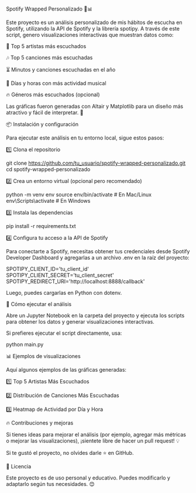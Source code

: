 Spotify Wrapped Personalizado 🎵📊

Este proyecto es un análisis personalizado de mis hábitos de escucha en Spotify, utilizando la API de Spotify y la librería spotipy. A través de este script, genero visualizaciones interactivas que muestran datos como:

🎤 Top 5 artistas más escuchados

🎶 Top 5 canciones más escuchadas

⏳ Minutos y canciones escuchadas en el año

📅 Días y horas con más actividad musical

🔥 Géneros más escuchados (opcional)

Las gráficas fueron generadas con Altair y Matplotlib para un diseño más atractivo y fácil de interpretar. 🚀

📦 Instalación y configuración

Para ejecutar este análisis en tu entorno local, sigue estos pasos:

1️⃣ Clona el repositorio

git clone https://github.com/tu_usuario/spotify-wrapped-personalizado.git
cd spotify-wrapped-personalizado

2️⃣ Crea un entorno virtual (opcional pero recomendado)

python -m venv env
source env/bin/activate  # En Mac/Linux
env\Scripts\activate     # En Windows

3️⃣ Instala las dependencias

pip install -r requirements.txt

4️⃣ Configura tu acceso a la API de Spotify

Para conectarte a Spotify, necesitas obtener tus credenciales desde Spotify Developer Dashboard y agregarlas a un archivo .env en la raíz del proyecto:

SPOTIPY_CLIENT_ID='tu_client_id'
SPOTIPY_CLIENT_SECRET='tu_client_secret'
SPOTIPY_REDIRECT_URI='http://localhost:8888/callback'

Luego, puedes cargarlas en Python con dotenv.

🚀 Cómo ejecutar el análisis

Abre un Jupyter Notebook en la carpeta del proyecto y ejecuta los scripts para obtener los datos y generar visualizaciones interactivas.

Si prefieres ejecutar el script directamente, usa:

python main.py

📊 Ejemplos de visualizaciones

Aquí algunos ejemplos de las gráficas generadas:

1️⃣ Top 5 Artistas Más Escuchados



2️⃣ Distribución de Canciones Más Escuchadas



3️⃣ Heatmap de Actividad por Día y Hora



🔥 Contribuciones y mejoras

Si tienes ideas para mejorar el análisis (por ejemplo, agregar más métricas o mejorar las visualizaciones), ¡sientete libre de hacer un pull request! 💡

Si te gustó el proyecto, no olvides darle ⭐ en GitHub.

📜 Licencia

Este proyecto es de uso personal y educativo. Puedes modificarlo y adaptarlo según tus necesidades. 😊


